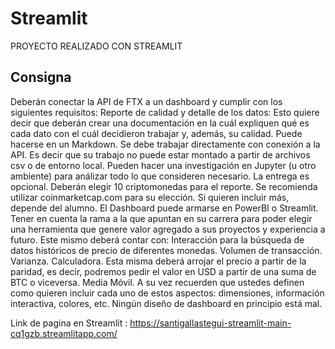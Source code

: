 # Streamlit

PROYECTO REALIZADO CON STREAMLIT

## Consigna

Deberán conectar la API de FTX a un dashboard y cumplir con los siguientes requisitos:
Reporte de calidad y detalle de los datos: Esto quiere decir que deberán crear una documentación en la cuál expliquen qué es cada dato con el cuál decidieron trabajar y, además, su calidad. Puede hacerse en un Markdown.
Se debe trabajar directamente con conexión a la API. Es decir que su trabajo no puede estar montado a partir de archivos csv o de entorno local.
Pueden hacer una investigación en Jupyter (u otro ambiente) para análizar todo lo que consideren necesario. La entrega es opcional.
Deberán elegir 10 criptomonedas para el reporte. Se recomienda utilizar coinmarketcap.com para su elección. Si quieren incluir más, depende del alumno.
El Dashboard puede armarse en PowerBI o Streamlit. Tener en cuenta la rama a la que apuntan en su carrera para poder elegir una herramienta que genere valor agregado a sus proyectos y experiencia a futuro. Este mismo deberá contar con:
Interacción para la búsqueda de datos históricos de precio de diferentes monedas.
Volumen de transacción.
Varianza.
Calculadora. Esta misma deberá arrojar el precio a partir de la paridad, es decir, podremos pedir el valor en USD a partir de una suma de BTC o viceversa.
Media Móvil.
A su vez recuerden que ustedes definen como quieren incluir cada uno de estos aspectos: dimensiones, información interactiva, colores, etc. Ningún diseño de dashboard en principio está mal.


Link de pagina en Streamlit : https://santigallastegui-streamlit-main-cq1gzb.streamlitapp.com/
